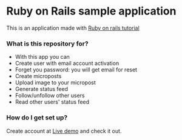 # Ruby on Rails sample application #

This is an application made with [Ruby on rails tutorial](https://www.railstutorial.org/book/)
### What is this repository for? ###

* With this app you can
* Create user with email account activation
* Forget you password: you will get email for reset
* Create microposts
* Upload image to your micropost
* Generate status feed
* Follow/unfollow other users
* Read other users' status feed

### How do I get set up? ###
Create account at [Live demo](https://morning-cove-2715.herokuapp.com/) and check it out.
